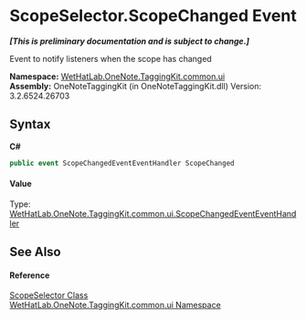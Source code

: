 # ScopeSelector.ScopeChanged Event
 _**\[This is preliminary documentation and is subject to change.\]**_

Event to notify listeners when the scope has changed

**Namespace:**&nbsp;<a href="043a9407-ac38-b3ac-7348-a6090af495ad">WetHatLab.OneNote.TaggingKit.common.ui</a><br />**Assembly:**&nbsp;OneNoteTaggingKit (in OneNoteTaggingKit.dll) Version: 3.2.6524.26703

## Syntax

**C#**<br />
``` C#
public event ScopeChangedEventEventHandler ScopeChanged
```


#### Value
Type: <a href="2268d3a3-16ea-c6de-e1c1-afefe9744fd4">WetHatLab.OneNote.TaggingKit.common.ui.ScopeChangedEventEventHandler</a>

## See Also


#### Reference
<a href="52a2d8d2-55e2-9027-0a99-647fce31cb61">ScopeSelector Class</a><br /><a href="043a9407-ac38-b3ac-7348-a6090af495ad">WetHatLab.OneNote.TaggingKit.common.ui Namespace</a><br />